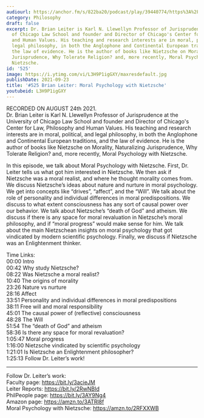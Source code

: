 ```yaml
---
audiourl: https://anchor.fm/s/822ba20/podcast/play/39440774/https%3A%2F%2Fd3ctxlq1ktw2nl.cloudfront.net%2Fstaging%2F2021-7-27%2F71bec331-c69f-de24-faf3-df99aef7637a.m4a
category: Philosophy
draft: false
excerpt: Dr. Brian Leiter is Karl N. Llewellyn Professor of Jurisprudence at the University
  of Chicago Law School and founder and Director of Chicago's Center for Law, Philosophy
  and Human Values. His teaching and research interests are in moral, political, and
  legal philosophy, in both the Anglophone and Continental European traditions, and
  the law of evidence. He is the author of books like Nietzsche on Morality, Naturalizing
  Jurisprudence, Why Tolerate Religion? and, more recently, Moral Psychology with
  Nietzsche.
id: '525'
image: https://i.ytimg.com/vi/L3H9P1igGXY/maxresdefault.jpg
publishDate: 2021-09-23
title: '#525 Brian Leiter: Moral Psychology with Nietzsche'
youtubeid: L3H9P1igGXY
---
```

<div class="timelinks">

RECORDED ON AUGUST 24th 2021.  
Dr. Brian Leiter is Karl N. Llewellyn Professor of Jurisprudence at the University of Chicago Law School and founder and Director of Chicago's Center for Law, Philosophy and Human Values. His teaching and research interests are in moral, political, and legal philosophy, in both the Anglophone and Continental European traditions, and the law of evidence. He is the author of books like Nietzsche on Morality, Naturalizing Jurisprudence, Why Tolerate Religion? and, more recently, Moral Psychology with Nietzsche.

In this episode, we talk about Moral Psychology with Nietzsche. First, Dr. Leiter tells us what got him interested in Nietzsche. We then ask if Nietzsche was a moral realist, and where he thought morality comes from. We discuss Nietzsche’s ideas about nature and nurture in moral psychology. We get into concepts like “drives”, “affect”, and the “Will”. We talk about the role of personality and individual differences in moral predispositions. We discuss to what extent consciousness has any sort of causal power over our behavior. We talk about Nietzsche’s “death of God” and atheism. We discuss if there is any space for moral revaluation in Nietzsche’s moral philosophy, and if “moral progress” would make sense for him. We talk about the main Nietzschean insights on moral psychology that got vindicated by modern scientific psychology. Finally, we discuss if Nietzsche was an Enlightenment thinker.

Time Links:  
<time>00:00</time> Intro  
<time>00:42</time> Why study Nietzsche?  
<time>08:22</time> Was Nietzsche a moral realist?  
<time>10:40</time> The origins of morality  
<time>23:26</time> Nature vs nurture  
<time>28:16</time> Affect  
<time>33:51</time> Personality and individual differences in moral predispositions  
<time>38:11</time> Free will and moral responsibility  
<time>45:01</time> The causal power of (reflective) consciousness  
<time>48:28</time> The Will  
<time>51:54</time> The “death of God” and atheism  
<time>58:36</time> Is there any space for moral revaluation?  
<time>1:05:47</time> Moral progress  
<time>1:16:00</time> Nietzsche vindicated by scientific psychology  
<time>1:21:01</time> Is Nietzsche an Enlightenment philosopher?  
<time>1:25:13</time> Follow Dr. Leiter’s work!

---

Follow Dr. Leiter’s work:  
Faculty page: https://bit.ly/3acieJM  
Leiter Reports: https://bit.ly/2RwNBId  
PhilPeople page: https://bit.ly/3AY9Ng4  
Amazon page: https://amzn.to/3ATRl8f  
Moral Psychology with Nietzsche: https://amzn.to/2RFXXWB
</div>

